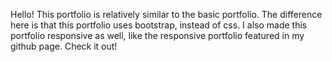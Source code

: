 Hello! This portfolio is relatively similar to the basic portfolio. The difference here is that this portfolio uses bootstrap, instead of css. I also made this portfolio responsive as well, like the responsive portfolio featured in my github page. Check it out!
